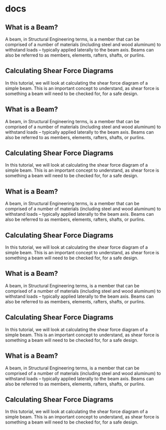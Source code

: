 # docs

## What is a Beam?

A beam, in Structural Engineering terms, is a member that can be comprised of a number of materials (including steel and wood aluminum) to withstand loads – typically applied laterally to the beam axis. Beams can also be referred to as members, elements, rafters, shafts, or purlins.

## Calculating Shear Force Diagrams

In this tutorial, we will look at calculating the shear force diagram of a simple beam. This is an important concept to understand, as shear force is something a beam will need to be checked for, for a safe design.

## What is a Beam?

A beam, in Structural Engineering terms, is a member that can be comprised of a number of materials (including steel and wood aluminum) to withstand loads – typically applied laterally to the beam axis. Beams can also be referred to as members, elements, rafters, shafts, or purlins.

## Calculating Shear Force Diagrams

In this tutorial, we will look at calculating the shear force diagram of a simple beam. This is an important concept to understand, as shear force is something a beam will need to be checked for, for a safe design.

## What is a Beam?

A beam, in Structural Engineering terms, is a member that can be comprised of a number of materials (including steel and wood aluminum) to withstand loads – typically applied laterally to the beam axis. Beams can also be referred to as members, elements, rafters, shafts, or purlins.

## Calculating Shear Force Diagrams

In this tutorial, we will look at calculating the shear force diagram of a simple beam. This is an important concept to understand, as shear force is something a beam will need to be checked for, for a safe design.

## What is a Beam?

A beam, in Structural Engineering terms, is a member that can be comprised of a number of materials (including steel and wood aluminum) to withstand loads – typically applied laterally to the beam axis. Beams can also be referred to as members, elements, rafters, shafts, or purlins.

## Calculating Shear Force Diagrams

In this tutorial, we will look at calculating the shear force diagram of a simple beam. This is an important concept to understand, as shear force is something a beam will need to be checked for, for a safe design.

## What is a Beam?

A beam, in Structural Engineering terms, is a member that can be comprised of a number of materials (including steel and wood aluminum) to withstand loads – typically applied laterally to the beam axis. Beams can also be referred to as members, elements, rafters, shafts, or purlins.

## Calculating Shear Force Diagrams

In this tutorial, we will look at calculating the shear force diagram of a simple beam. This is an important concept to understand, as shear force is something a beam will need to be checked for, for a safe design.

